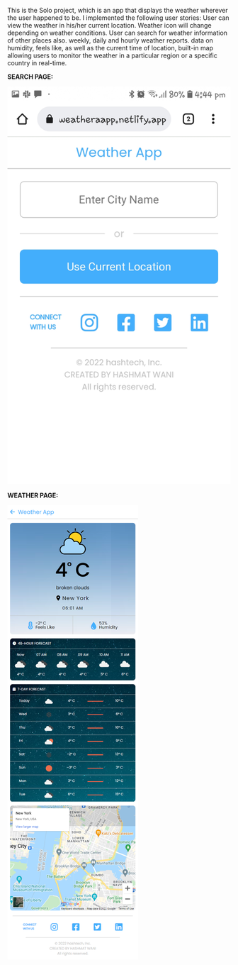 This is the Solo project, which is an app that displays the weather wherever the user happened to be. I implemented the following user stories:
User can view the weather in his/her current location.
Weather icon will change depending on weather conditions.
User can search for weather information of other places also.
weekly, daily and hourly weather reports.
data on humidity, feels like, as well as the current time of location,
built-in map allowing users to monitor the weather in a particular region or a specific country in real-time.

**SEARCH PAGE:**

![Search Page Image](./readme%20Images/searchPage.jpg)



**WEATHER PAGE:**

![Weather Page Image](./readme%20Images/weather.png)

